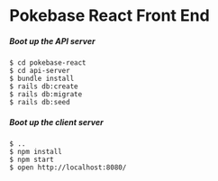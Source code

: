 # Pokebase React Front End

##### Boot up the API server
```
$ cd pokebase-react
$ cd api-server
$ bundle install
$ rails db:create
$ rails db:migrate
$ rails db:seed
```

##### Boot up the client server
```
$ ..
$ npm install
$ npm start
$ open http://localhost:8080/
```

